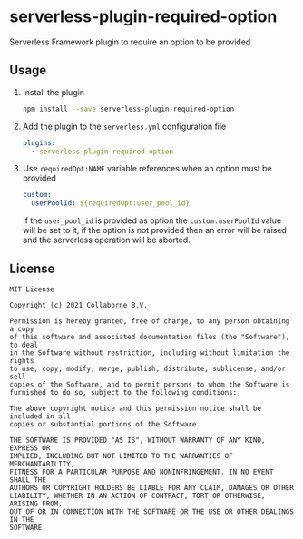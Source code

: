 # serverless-plugin-required-option

Serverless Framework plugin to require an option to be provided

## Usage

1. Install the plugin

    ```sh
    npm install --save serverless-plugin-required-option
    ```

2. Add the plugin to the `serverless.yml` configuration file

    ```yaml
    plugins:
      - serverless-plugin-required-option
    ```

3. Use `requiredOpt:NAME` variable references when an option must be provided

    ```yaml
    custom:
      userPoolId: ${requiredOpt:user_pool_id}
    ```

   If the `user_pool_id` is provided as option the `custom.userPoolId` value will be set to it, if the option is not provided
   then an error will be raised and the serverless operation will be aborted.

## License

```text
MIT License

Copyright (c) 2021 Collaborne B.V.

Permission is hereby granted, free of charge, to any person obtaining a copy
of this software and associated documentation files (the "Software"), to deal
in the Software without restriction, including without limitation the rights
to use, copy, modify, merge, publish, distribute, sublicense, and/or sell
copies of the Software, and to permit persons to whom the Software is
furnished to do so, subject to the following conditions:

The above copyright notice and this permission notice shall be included in all
copies or substantial portions of the Software.

THE SOFTWARE IS PROVIDED "AS IS", WITHOUT WARRANTY OF ANY KIND, EXPRESS OR
IMPLIED, INCLUDING BUT NOT LIMITED TO THE WARRANTIES OF MERCHANTABILITY,
FITNESS FOR A PARTICULAR PURPOSE AND NONINFRINGEMENT. IN NO EVENT SHALL THE
AUTHORS OR COPYRIGHT HOLDERS BE LIABLE FOR ANY CLAIM, DAMAGES OR OTHER
LIABILITY, WHETHER IN AN ACTION OF CONTRACT, TORT OR OTHERWISE, ARISING FROM,
OUT OF OR IN CONNECTION WITH THE SOFTWARE OR THE USE OR OTHER DEALINGS IN THE
SOFTWARE.
```

